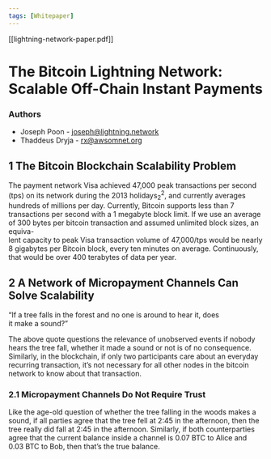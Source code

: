 ```yaml
---
tags: [Whitepaper]
---
```


[[lightning-network-paper.pdf]]

# The Bitcoin Lightning Network: Scalable Off-Chain Instant Payments  

### Authors
- Joseph Poon - joseph@lightning.network  
- Thaddeus Dryja - rx@awsomnet.org


## 1 The Bitcoin Blockchain Scalability Problem
The payment network Visa achieved 47,000 peak transactions per second (tps) on its network during the 2013 holidays<sub>2</sub><sup>2</sup>, and currently averages hundreds of millions per day. Currently, Bitcoin supports less than 7 transactions per second with a 1 megabyte block limit. If we use an average of 300 bytes per bitcoin transaction and assumed unlimited block sizes, an equiva-  
lent capacity to peak Visa transaction volume of 47,000/tps would be nearly 8 gigabytes per Bitcoin block, every ten minutes on average. Continuously, that would be over 400 terabytes of data per year.

## 2 A Network of Micropayment Channels Can Solve Scalability
“If a tree falls in the forest and no one is around to hear it, does  
it make a sound?”  

The above quote questions the relevance of unobserved events if nobody hears the tree fall, whether it made a sound or not is of no consequence. Similarly, in the blockchain, if only two participants care about an everyday recurring transaction, it’s not necessary for all other nodes in the bitcoin network to know about that transaction.

### 2.1 Micropayment Channels Do Not Require Trust  
Like the age-old question of whether the tree falling in the woods makes a sound, if all parties agree that the tree fell at 2:45 in the afternoon, then the tree really did fall at 2:45 in the afternoon. Similarly, if both counterparties agree that the current balance inside a channel is 0.07 BTC to Alice and 0.03 BTC to Bob, then that’s the true balance.
